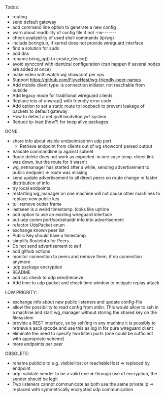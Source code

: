 Todos:
* routing
* send default gateway
* add command line option to generate a new config 
* warn about readbility of config file if not -rw-------
* check availability of used shell commands (ip/wg)
* include boringtun, if kernel does not provide wireguard interface
* find a solution for sudo
* add dns
* rename bring_up() to create_device()
* avoid syncconf with identical configuration (can happen if several nodes are added at once)
* make video with watch wg showconf per vps
* Support https://github.com/FlyveHest/wg-friendly-peer-names
* Add mobile client type: is connection initiator. not reachable from outside
* Add legacy mode for traditional wireguard clients
* Replace lots of unwrap() with friendly error code
* Add option to set a static route to loopback to prevent leakage of packets to default gateway 
* How to detect a net.ipv6.bindv6only=1 system
* Reduce ip-load (how?) for keep alive packages


DONE:
* share info about visible endpoint/admin udp port
	+ Retrieve endpoint from clients out of wg showconf parsed output
* Validate commandline ip against subnet
* Route delete does not work as expected. in one case temp. direct link was down, but the route for it wasn't
* wg_netmanager has started after a while, sending advertisement to public endpoint
	=> route was missing
* send update advertisement to all direct peers on route change
	=> faster distribution of info
* try local endpoints
* restarting wg_manager on one machine will not cause other machines to replace new public key
* tui: remove outter frame
* lastseen is a weird timestamp. looks like uptime
* add option to use an existing wireguard interface
* put udp comm port/socketaddr info into advertisement
* refactor UdpPacket enum
* exchange known peer list
* Public Key should have a timestamp
* simplify RouteInfo for Peers
* Do not send advertisement to self
* add github actions
* monitor connection to peers and remove them, if no connection anymore
* udp package encryption
* README
* add crc check to udp send/receive
* Add time to udp packet and check time window to mitigate replay attack

LOW PRIORITY:
* exchange info about new public listeners and update config-file
* allow the possibility to read config from stdin.
  This would allow to ssh in a machine and start wg_manager without storing the shared key on the filesystem
* provide a REST interface, so by ssh'ing in any machine it is possibly to retrieve a ascii qrcode and use this as log in for pure wireguard client
* eliminate the need to specify two listen ports (one could be sufficient with appropriate scheme)
* more endpoints per peer

OBSOLETE:
* rename publicIp to e.g. visibleHost or reachableHost
  => replaced by endpoint
* udp: validate sender to be a valid one
  => through use of encryption, the sender should be legit
* Two listeners cannot communicate as both use the same private ip
  => replaced with symmetrically encrypted udp communication

